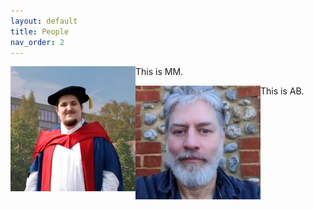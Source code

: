```yaml
---
layout: default
title: People
nav_order: 2
---
```


<img style="float: left;" src="images/people/MM.png" width="200">

This is MM.

<img style="float: left;" src="images/people/AB.jpg" width="200">

This is AB.